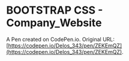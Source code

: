 # BOOTSTRAP CSS  -  Company_Website

A Pen created on CodePen.io. Original URL: [https://codepen.io/Delos_343/pen/ZEKEmQZ](https://codepen.io/Delos_343/pen/ZEKEmQZ).

